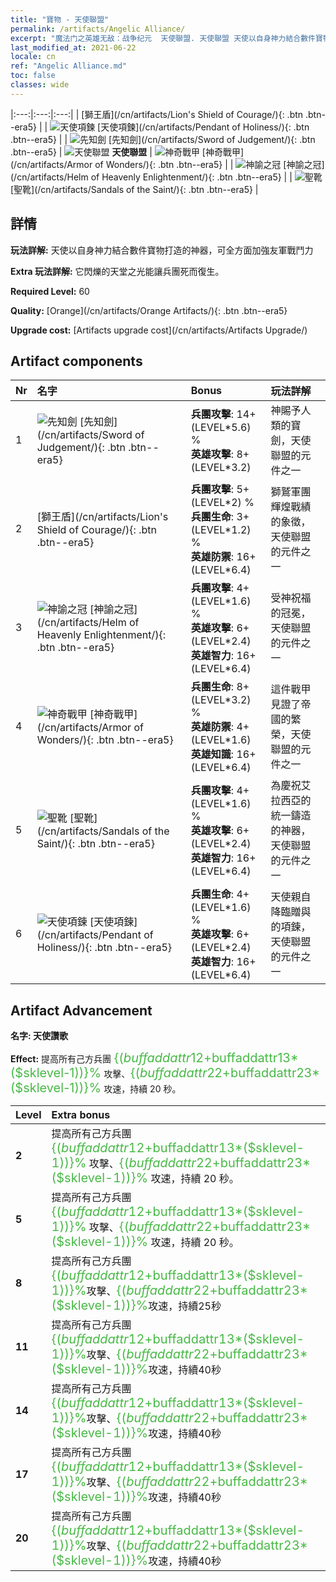 ```yaml
---
title: "寶物 - 天使聯盟"
permalink: /artifacts/Angelic Alliance/
excerpt: "魔法门之英雄无敌：战争纪元  天使聯盟. 天使聯盟 天使以自身神力結合數件寶物打造的神器，可全方面加強友軍戰鬥力"
last_modified_at: 2021-06-22
locale: cn
ref: "Angelic Alliance.md"
toc: false
classes: wide
---
```


  |:---:|:---:|:---:| 
  |  [獅王盾](/cn/artifacts/Lion's Shield of Courage/){: .btn .btn--era5} |   | ![天使項鍊](/images/t/artifact_40416.png) [天使項鍊](/cn/artifacts/Pendant of Holiness/){: .btn .btn--era5} | 
  | ![先知劍](/images/t/artifact_40411.png) [先知劍](/cn/artifacts/Sword of Judgement/){: .btn .btn--era5} | ![天使聯盟](/images/t/icon_artifact_41.png) **天使聯盟** | ![神奇戰甲](/images/t/artifact_40414.png) [神奇戰甲](/cn/artifacts/Armor of Wonders/){: .btn .btn--era5} | 
  | ![神諭之冠](/images/t/artifact_40413.png) [神諭之冠](/cn/artifacts/Helm of Heavenly Enlightenment/){: .btn .btn--era5} |   | ![聖靴](/images/t/artifact_40415.png) [聖靴](/cn/artifacts/Sandals of the Saint/){: .btn .btn--era5} | 


## 詳情

 **玩法詳解:** 天使以自身神力結合數件寶物打造的神器，可全方面加強友軍戰鬥力

 **Extra 玩法詳解:** 它閃爍的天堂之光能讓兵團死而復生。

 **Required Level:** 60

 **Quality:** [Orange](/cn/artifacts/Orange Artifacts/){: .btn .btn--era5}

 **Upgrade cost:** [Artifacts upgrade cost](/cn/artifacts/Artifacts Upgrade/)



## Artifact components

  | Nr |    名字    |   Bonus | 玩法詳解 | 
  |:---|:-----------|:--------|:------------| 
  | 1 | ![先知劍](/images/t/artifact_40411.png) [先知劍](/cn/artifacts/Sword of Judgement/){: .btn .btn--era5} | **兵團攻擊**: 14+(LEVEL\*5.6) %<br/>**英雄攻擊**: 8+(LEVEL\*3.2) | 神賜予人類的寶劍，天使聯盟的元件之一 | 
  | 2 | [獅王盾](/cn/artifacts/Lion's Shield of Courage/){: .btn .btn--era5} | **兵團攻擊**: 5+(LEVEL\*2) %<br/>**兵團生命**: 3+(LEVEL\*1.2) %<br/>**英雄防禦**: 16+(LEVEL\*6.4) | 獅鷲軍團輝煌戰績的象徵，天使聯盟的元件之一 | 
  | 3 | ![神諭之冠](/images/t/artifact_40413.png) [神諭之冠](/cn/artifacts/Helm of Heavenly Enlightenment/){: .btn .btn--era5} | **兵團攻擊**: 4+(LEVEL\*1.6) %<br/>**英雄攻擊**: 6+(LEVEL\*2.4)<br/>**英雄智力**: 16+(LEVEL\*6.4) | 受神祝福的冠冕，天使聯盟的元件之一 | 
  | 4 | ![神奇戰甲](/images/t/artifact_40414.png) [神奇戰甲](/cn/artifacts/Armor of Wonders/){: .btn .btn--era5} | **兵團生命**: 8+(LEVEL\*3.2) %<br/>**英雄防禦**: 4+(LEVEL\*1.6)<br/>**英雄知識**: 16+(LEVEL\*6.4) | 這件戰甲見證了帝國的繁榮，天使聯盟的元件之一 | 
  | 5 | ![聖靴](/images/t/artifact_40415.png) [聖靴](/cn/artifacts/Sandals of the Saint/){: .btn .btn--era5} | **兵團攻擊**: 4+(LEVEL\*1.6) %<br/>**英雄攻擊**: 6+(LEVEL\*2.4)<br/>**英雄智力**: 16+(LEVEL\*6.4) | 為慶祝艾拉西亞的統一鑄造的神器，天使聯盟的元件之一 | 
  | 6 | ![天使項鍊](/images/t/artifact_40416.png) [天使項鍊](/cn/artifacts/Pendant of Holiness/){: .btn .btn--era5} | **兵團生命**: 4+(LEVEL\*1.6) %<br/>**英雄攻擊**: 6+(LEVEL\*2.4)<br/>**英雄智力**: 16+(LEVEL\*6.4) | 天使親自降臨贈與的項鍊，天使聯盟的元件之一 | 


## Artifact Advancement

 **名字: 天使讚歌**

 **Effect:** 提高所有己方兵團 <span style="color: #48b946;font-size:20px">{($buffaddattr12+$buffaddattr13*($sklevel-1))}%</span> 攻擊、<span style="color: #48b946;font-size:20px">{($buffaddattr22+$buffaddattr23*($sklevel-1))}%</span> 攻速，持續 20 秒。

  |  Level  |    Extra bonus  | 
  |:--------|:----------------| 
  | **2** | 提高所有己方兵團 <span style="color: #48b946;font-size:20px">{($buffaddattr12+$buffaddattr13*($sklevel-1))}%</span> 攻擊、<span style="color: #48b946;font-size:20px">{($buffaddattr22+$buffaddattr23*($sklevel-1))}%</span> 攻速，持續 20 秒。 | 
  | **5** | 提高所有己方兵團 <span style="color: #48b946;font-size:20px">{($buffaddattr12+$buffaddattr13*($sklevel-1))}%</span> 攻擊、<span style="color: #48b946;font-size:20px">{($buffaddattr22+$buffaddattr23*($sklevel-1))}%</span> 攻速，持續 20 秒。 | 
  | **8** | 提高所有己方兵團<span style="color: #48b946;font-size:20px">{($buffaddattr12+$buffaddattr13*($sklevel-1))}%</span>攻擊、<span style="color: #48b946;font-size:20px">{($buffaddattr22+$buffaddattr23*($sklevel-1))}%</span>攻速，持續25秒 | 
  | **11** | 提高所有己方兵團<span style="color: #48b946;font-size:20px">{($buffaddattr12+$buffaddattr13*($sklevel-1))}%</span>攻擊、<span style="color: #48b946;font-size:20px">{($buffaddattr22+$buffaddattr23*($sklevel-1))}%</span>攻速，持續40秒 | 
  | **14** | 提高所有己方兵團<span style="color: #48b946;font-size:20px">{($buffaddattr12+$buffaddattr13*($sklevel-1))}%</span>攻擊、<span style="color: #48b946;font-size:20px">{($buffaddattr22+$buffaddattr23*($sklevel-1))}%</span>攻速，持續40秒 | 
  | **17** | 提高所有己方兵團<span style="color: #48b946;font-size:20px">{($buffaddattr12+$buffaddattr13*($sklevel-1))}%</span>攻擊、<span style="color: #48b946;font-size:20px">{($buffaddattr22+$buffaddattr23*($sklevel-1))}%</span>攻速，持續40秒 | 
  | **20** | 提高所有己方兵團<span style="color: #48b946;font-size:20px">{($buffaddattr12+$buffaddattr13*($sklevel-1))}%</span>攻擊、<span style="color: #48b946;font-size:20px">{($buffaddattr22+$buffaddattr23*($sklevel-1))}%</span>攻速，持續40秒 | 
